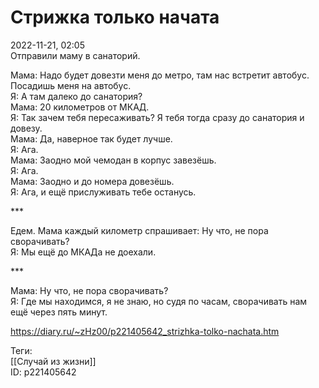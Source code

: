 Стрижка только начата
======================

   
 2022-11-21, 02:05   
  Отправили маму в санаторий.   
   
 Мама: Надо будет довезти меня до метро, там нас встретит автобус. Посадишь меня на автобус.   
 Я: А там далеко до санатория?   
 Мама: 20 километров от МКАД.   
 Я: Так зачем тебя пересаживать? Я тебя тогда сразу до санатория и довезу.   
 Мама: Да, наверное так будет лучше.   
 Я: Ага.   
 Мама: Заодно мой чемодан в корпус завезёшь.   
 Я: Ага.   
 Мама: Заодно и до номера довезёшь.   
 Я: Ага, и ещё прислуживать тебе останусь.   
   
 \*\*\*   
   
 Едем. Мама каждый километр спрашивает: Ну что, не пора сворачивать?   
 Я: Мы ещё до МКАДа не доехали.   
   
 \*\*\*   
   
 Мама: Ну что, не пора сворачивать?   
 Я: Где мы находимся, я не знаю, но судя по часам, сворачивать нам ещё через пять минут.   
    
 <https://diary.ru/~zHz00/p221405642_strizhka-tolko-nachata.htm>   
   
 Теги:   
 [[Случай из жизни]]   
 ID: p221405642